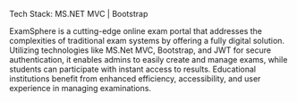 Tech Stack: MS.NET MVC | Bootstrap 

ExamSphere is a cutting-edge online exam portal that addresses the complexities of traditional exam systems by offering a fully digital solution. Utilizing technologies like MS.Net MVC, Bootstrap, and JWT for secure authentication, it enables admins to easily create and manage exams, while students can participate with instant access to results. Educational institutions benefit from enhanced efficiency, accessibility, and user experience in managing examinations. 

